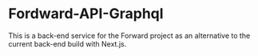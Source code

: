 # Fordward-API-Graphql

This is a back-end service for the Forward project as an alternative to the current back-end build with Next.js.
